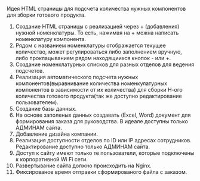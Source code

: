 Идея HTML страницы для подсчета количества нужных компонентов для зборки готового продукта.
1. Создание HTML страницы с реализацией через + (добавления) нужной номенклатуры. То есть, нажимая на + можна написать номенклатуру компонента.
2. Рядом с названием номенклатуры отображается текущее количество, может регулироваться либо заполнением вручную, либо проклацыванием рядом находящиихся кнопок - или +.
3. Создание номенклатурных списков для разных отделов для ведения подсчетов.
4. Реализация автоматического подсчета нужных компонентов(выравнивание количества номенкулатурных компонентов в зависимости от их количества) для сборки Н-ого количества готового продукта(так же доступно редактирование пользователем).
5. Создание базы данных.
6. На основе заполеных данных создавать (Excel, Word) документ для формирования заказа для руководства. В идеале доступны только АДМИНАМ сайта.
7. Добавление дизайна компании.
8. Реализация доступности отделов по ID или IP адресах сотрудников. Редактирование доступно только АДМИНАМ сайта.
9. Доступ к сайту имеют только те пользователи, которые подключены к корпоративной Wi Fi  сети.
10. Развертывание сайта должно происходить на Nginx.
11. Фиксированое время отправки сформированого файла с заказом.
